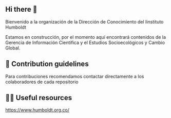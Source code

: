 ## Hi there 👋

Bienvenido a la organización de la Dirección de Conocimiento del Iinstituto Humboldt

Estamos en construcción, por el momento aquí encontrará contenidos de la Gerencia de Información Científica y el Estudios Socioecológicos y Cambio Global.

## 🌈 Contribution guidelines

Para contribuciones recomendamos contactar directamente a los colaboradores de cada repositorio

## 👩‍💻 Useful resources

https://www.humboldt.org.co/

<!--

**Here are some ideas to get you started:**

🙋‍♀️ A short introduction - what is your organization all about?
🌈 Contribution guidelines - how can the community get involved?
👩‍💻 Useful resources - where can the community find your docs? Is there anything else the community should know?
🍿 Fun facts - what does your team eat for breakfast?
🧙 Remember, you can do mighty things with the power of [Markdown](https://docs.github.com/github/writing-on-github/getting-started-with-writing-and-formatting-on-github/basic-writing-and-formatting-syntax)
-->
